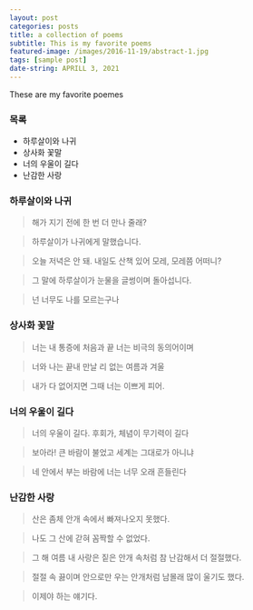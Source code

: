 ```yaml
---
layout: post
categories: posts
title: a collection of poems
subtitle: This is my favorite poems
featured-image: /images/2016-11-19/abstract-1.jpg
tags: [sample post]
date-string: APRILL 3, 2021
---
```


These are my favorite poemes

### 목록

* 하루살이와 나귀
* 상사화 꽃말
* 너의 우울이 길다
* 난감한 사랑

### 하루살이와 나귀

> 해가 지기 전에
한 번 더 만나 줄래?

> 하루살이가 나귀에게
말했습니다.

> 오늘 저녁은 안 돼.
내일도 산책 있어
모레, 모레쯤 어떠니?

> 그 말에 하루살이가
눈물을 글썽이며 돌아섭니다.

> 넌 너무도 나를 모르는구나

### 상사화 꽃말

> 너는 내 통증에 처음과 끝
너는 비극의 동의어이며

> 너와 나는 끝내 만날 리 없는
여름과 겨울

> 내가 다 없어지면
그때 너는 이쁘게 피어.

### 너의 우울이 길다

> 너의 우울이 길다.
후회가, 체념이
무기력이 길다

> 보아라!
큰 바람이 불었고
세계는 그대로가 아니냐

> 네 안에서 부는 바람에
너는 너무 오래 흔들린다

### 난감한 사랑

> 산은 좀체 안개 속에서
빠져나오지 못했다.

> 나도 그 산에 갇혀
꼼짝할 수 없었다.

> 그 해 여름 내 사랑은 
짙은 안개 속처럼
참 난감해서 더 절절했다.

> 절절 속 끓이며
안으로만 우는 안개처럼
남몰래 많이 울기도 했다.

> 이제야 하는 얘기다.